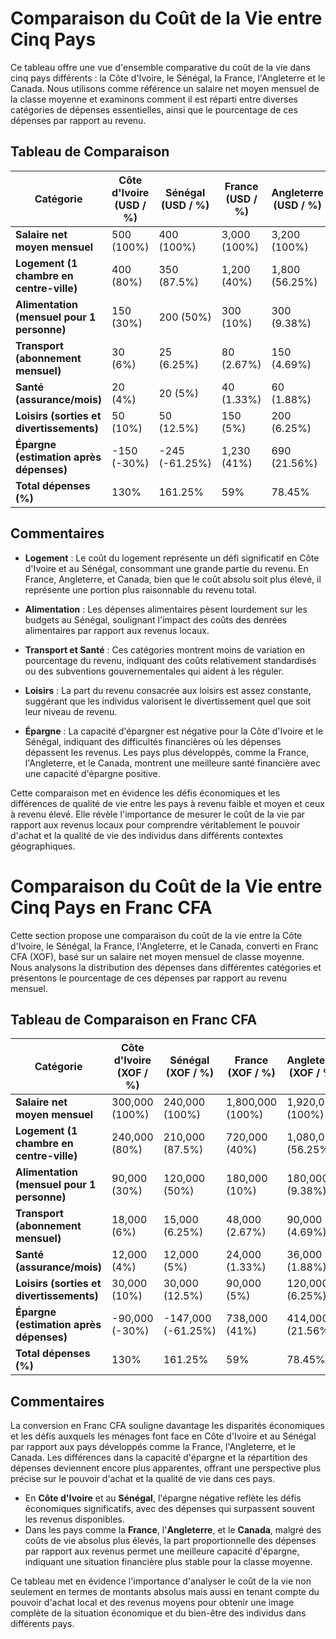 
# Comparaison du Coût de la Vie entre Cinq Pays

Ce tableau offre une vue d'ensemble comparative du coût de la vie dans cinq pays différents : la Côte d'Ivoire, le Sénégal, la France, l'Angleterre et le Canada. Nous utilisons comme référence un salaire net moyen mensuel de la classe moyenne et examinons comment il est réparti entre diverses catégories de dépenses essentielles, ainsi que le pourcentage de ces dépenses par rapport au revenu.

## Tableau de Comparaison

| Catégorie | Côte d'Ivoire (USD / %) | Sénégal (USD / %) | France (USD / %) | Angleterre (USD / %) | Canada (USD / %) |
|-----------|-------------------------|-------------------|------------------|----------------------|------------------|
| **Salaire net moyen mensuel** | 500 (100%) | 400 (100%) | 3,000 (100%) | 3,200 (100%) | 2,800 (100%) |
| **Logement (1 chambre en centre-ville)** | 400 (80%) | 350 (87.5%) | 1,200 (40%) | 1,800 (56.25%) | 1,500 (53.57%) |
| **Alimentation (mensuel pour 1 personne)** | 150 (30%) | 200 (50%) | 300 (10%) | 300 (9.38%) | 250 (8.93%) |
| **Transport (abonnement mensuel)** | 30 (6%) | 25 (6.25%) | 80 (2.67%) | 150 (4.69%) | 100 (3.57%) |
| **Santé (assurance/mois)** | 20 (4%) | 20 (5%) | 40 (1.33%) | 60 (1.88%) | 50 (1.79%) |
| **Loisirs (sorties et divertissements)** | 50 (10%) | 50 (12.5%) | 150 (5%) | 200 (6.25%) | 150 (5.36%) |
| **Épargne (estimation après dépenses)** | -150 (-30%) | -245 (-61.25%) | 1,230 (41%) | 690 (21.56%) | 650 (23.21%) |
| **Total dépenses (%)** | 130% | 161.25% | 59% | 78.45% | 73.22% |

## Commentaires

- **Logement** : Le coût du logement représente un défi significatif en Côte d'Ivoire et au Sénégal, consommant une grande partie du revenu. En France, Angleterre, et Canada, bien que le coût absolu soit plus élevé, il représente une portion plus raisonnable du revenu total.

- **Alimentation** : Les dépenses alimentaires pèsent lourdement sur les budgets au Sénégal, soulignant l'impact des coûts des denrées alimentaires par rapport aux revenus locaux.

- **Transport et Santé** : Ces catégories montrent moins de variation en pourcentage du revenu, indiquant des coûts relativement standardisés ou des subventions gouvernementales qui aident à les réguler.

- **Loisirs** : La part du revenu consacrée aux loisirs est assez constante, suggérant que les individus valorisent le divertissement quel que soit leur niveau de revenu.

- **Épargne** : La capacité d'épargner est négative pour la Côte d'Ivoire et le Sénégal, indiquant des difficultés financières où les dépenses dépassent les revenus. Les pays plus développés, comme la France, l'Angleterre, et le Canada, montrent une meilleure santé financière avec une capacité d'épargne positive.

Cette comparaison met en évidence les défis économiques et les différences de qualité de vie entre les pays à revenu faible et moyen et ceux à revenu élevé. Elle révèle l'importance de mesurer le coût de la vie par rapport aux revenus locaux pour comprendre véritablement le pouvoir d'achat et la qualité de vie des individus dans différents contextes géographiques.

# Comparaison du Coût de la Vie entre Cinq Pays en Franc CFA

Cette section propose une comparaison du coût de la vie entre la Côte d'Ivoire, le Sénégal, la France, l'Angleterre, et le Canada, converti en Franc CFA (XOF), basé sur un salaire net moyen mensuel de classe moyenne. Nous analysons la distribution des dépenses dans différentes catégories et présentons le pourcentage de ces dépenses par rapport au revenu mensuel.

## Tableau de Comparaison en Franc CFA

| Catégorie | Côte d'Ivoire (XOF / %) | Sénégal (XOF / %) | France (XOF / %) | Angleterre (XOF / %) | Canada (XOF / %) |
|-----------|-------------------------|-------------------|------------------|----------------------|------------------|
| **Salaire net moyen mensuel** | 300,000 (100%) | 240,000 (100%) | 1,800,000 (100%) | 1,920,000 (100%) | 1,680,000 (100%) |
| **Logement (1 chambre en centre-ville)** | 240,000 (80%) | 210,000 (87.5%) | 720,000 (40%) | 1,080,000 (56.25%) | 900,000 (53.57%) |
| **Alimentation (mensuel pour 1 personne)** | 90,000 (30%) | 120,000 (50%) | 180,000 (10%) | 180,000 (9.38%) | 150,000 (8.93%) |
| **Transport (abonnement mensuel)** | 18,000 (6%) | 15,000 (6.25%) | 48,000 (2.67%) | 90,000 (4.69%) | 60,000 (3.57%) |
| **Santé (assurance/mois)** | 12,000 (4%) | 12,000 (5%) | 24,000 (1.33%) | 36,000 (1.88%) | 30,000 (1.79%) |
| **Loisirs (sorties et divertissements)** | 30,000 (10%) | 30,000 (12.5%) | 90,000 (5%) | 120,000 (6.25%) | 90,000 (5.36%) |
| **Épargne (estimation après dépenses)** | -90,000 (-30%) | -147,000 (-61.25%) | 738,000 (41%) | 414,000 (21.56%) | 390,000 (23.21%) |
| **Total dépenses (%)** | 130% | 161.25% | 59% | 78.45% | 73.22% |

## Commentaires

La conversion en Franc CFA souligne davantage les disparités économiques et les défis auxquels les ménages font face en Côte d'Ivoire et au Sénégal par rapport aux pays développés comme la France, l'Angleterre, et le Canada. Les différences dans la capacité d'épargne et la répartition des dépenses deviennent encore plus apparentes, offrant une perspective plus précise sur le pouvoir d'achat et la qualité de vie dans ces pays.

- En **Côte d'Ivoire** et au **Sénégal**, l'épargne négative reflète les défis économiques significatifs, avec des dépenses qui surpassent souvent les revenus disponibles.
- Dans les pays comme la **France**, l'**Angleterre**, et le **Canada**, malgré des coûts de vie absolus plus élevés, la part proportionnelle des dépenses par rapport aux revenus permet une meilleure capacité d'épargne, indiquant une situation financière plus stable pour la classe moyenne.

Ce tableau met en évidence l'importance d'analyser le coût de la vie non seulement en termes de montants absolus mais aussi en tenant compte du pouvoir d'achat local et des revenus moyens pour obtenir une image complète de la situation économique et du bien-être des individus dans différents pays.
